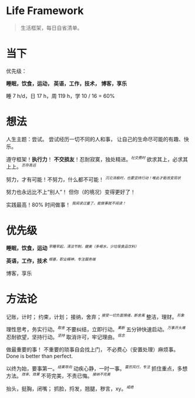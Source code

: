 # Life Framework

> 生活框架，每日自省清单。

# 当下

优先级：

**睡眠，饮食，运动，
英语，工作，技术，
博客，享乐**

睡 7 h/d，日 17 h，周 119 h，学 10 / 16 = 60%

# 想法

人生主题：尝试。
尝试经历一切不同的人和事，
让自己的生命尽可能的有趣、快乐。

遵守框架！**执行力**！
**不交损友**！忍耐寂寞，独处精进。<sup>社交费时</sup>
欲求其上，必求其上上。<sup>志存高远</sup>

努力，才有可能！不努力，什么都不可能！
<sup>沉沦消极时，也要坚持行动！唯此才能改变现状</sup>

努力也永远比不上“别人”！
但你（的境况）变得更好了！

实践最高！80% 时间做事！
<sup>我阅读过量了。能做事就不阅读！</sup>

# 优先级

**睡眠，饮食，运动**
<sup>早睡早起，清淡节制，健美（多喝水，少垃圾食品饮料）</sup>

**英语，工作，技术**
<sup>根基，职业精神，专注服务端</sup>

博客，享乐

# 方法论

记账，计时；
约束，计划；
接纳，舍弃；<sup>接受一切负面情绪，断舍离</sup>
整洁，理财。<sup>形象</sup>

理性思考，务实行动。<sup>取舍</sup>
不要纠结，立即行动。<sup>果断</sup>
五分钟快速启动。<sup>万事开头难</sup>
忍耐欲望，坚持行动。<sup>坚持</sup>
取消许可，牢记理由。<sup>信念</sup>

做最重要的事！
不重要的琐事自会找上门，
不必费心（安置处理）麻烦事。
Done is better than perfect.

以终为始，要事第一。<sup>结果导向</sup>
动疾心静，一时一事。<sup>雷厉风行，专注</sup>
抓住重点，多想方法。<sup>效率、效果</sup>
不苛完美，不责已悔。<sup>接纳不完美</sup>

抬头，挺胸，闭嘴；
抓脸，捋发，翘腿，秽言，xy。<sup>戒绝</sup>

<style type="text/css">
sup {
    font-style: italic;
    font-size: 70%;
}
</style>
